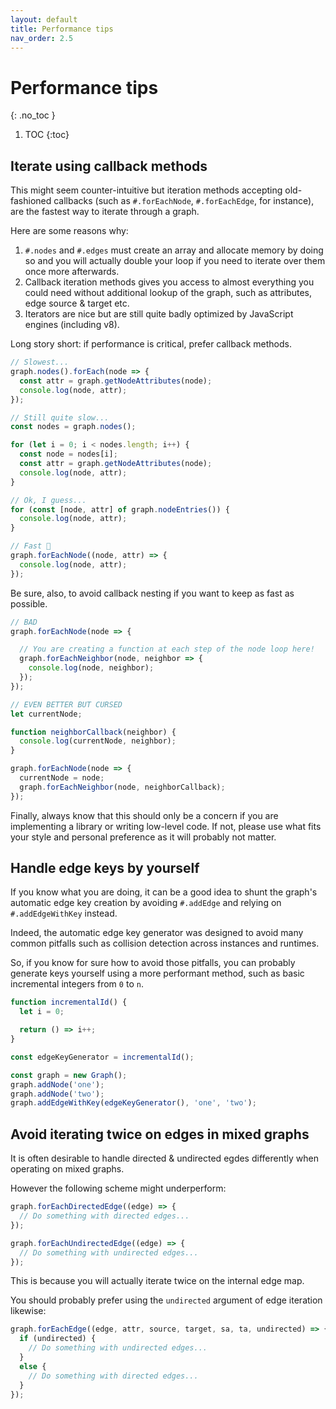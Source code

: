 ```yaml
---
layout: default
title: Performance tips
nav_order: 2.5
---
```


# Performance tips
{: .no_toc }

1. TOC
{:toc}

## Iterate using callback methods

This might seem counter-intuitive but iteration methods accepting old-fashioned callbacks (such as `#.forEachNode`, `#.forEachEdge`, for instance), are the fastest way to iterate through a graph.

Here are some reasons why:

1. `#.nodes` and `#.edges` must create an array and allocate memory by doing so and you will actually double your loop if you need to iterate over them once more afterwards.
2. Callback iteration methods gives you access to almost everything you could need without additional lookup of the graph, such as attributes, edge source & target etc.
3. Iterators are nice but are still quite badly optimized by JavaScript engines (including v8).

Long story short: if performance is critical, prefer callback methods.

```javascript
// Slowest...
graph.nodes().forEach(node => {
  const attr = graph.getNodeAttributes(node);
  console.log(node, attr);
});

// Still quite slow...
const nodes = graph.nodes();

for (let i = 0; i < nodes.length; i++) {
  const node = nodes[i];
  const attr = graph.getNodeAttributes(node);
  console.log(node, attr);
}

// Ok, I guess...
for (const [node, attr] of graph.nodeEntries()) {
  console.log(node, attr);
}

// Fast 🚀
graph.forEachNode((node, attr) => {
  console.log(node, attr);
});
```

Be sure, also, to avoid callback nesting if you want to keep as fast as possible.

```javascript
// BAD
graph.forEachNode(node => {

  // You are creating a function at each step of the node loop here!
  graph.forEachNeighbor(node, neighbor => {
    console.log(node, neighbor);
  });
});

// EVEN BETTER BUT CURSED
let currentNode;

function neighborCallback(neighbor) {
  console.log(currentNode, neighbor);
}

graph.forEachNode(node => {
  currentNode = node;
  graph.forEachNeighbor(node, neighborCallback);
});
```

Finally, always know that this should only be a concern if you are implementing a library or writing low-level code. If not, please use what fits your style and personal preference as it will probably not matter.

## Handle edge keys by yourself

If you know what you are doing, it can be a good idea to shunt the graph's automatic edge key creation by avoiding `#.addEdge` and relying on `#.addEdgeWithKey` instead.

Indeed, the automatic edge key generator was designed to avoid many common pitfalls such as collision detection across instances and runtimes.

So, if you know for sure how to avoid those pitfalls, you can probably generate keys yourself using a more performant method, such as basic incremental integers from `0` to `n`.

```javascript
function incrementalId() {
  let i = 0;

  return () => i++;
}

const edgeKeyGenerator = incrementalId();

const graph = new Graph();
graph.addNode('one');
graph.addNode('two');
graph.addEdgeWithKey(edgeKeyGenerator(), 'one', 'two');
```

## Avoid iterating twice on edges in mixed graphs

It is often desirable to handle directed & undirected egdes differently when operating on mixed graphs.

However the following scheme might underperform:

```js
graph.forEachDirectedEdge((edge) => {
  // Do something with directed edges...
});

graph.forEachUndirectedEdge((edge) => {
  // Do something with undirected edges...
});
```

This is because you will actually iterate twice on the internal edge map.

You should probably prefer using the `undirected` argument of edge iteration likewise:

```js
graph.forEachEdge((edge, attr, source, target, sa, ta, undirected) => {
  if (undirected) {
    // Do something with undirected edges...
  }
  else {
    // Do something with directed edges...
  }
});
```
